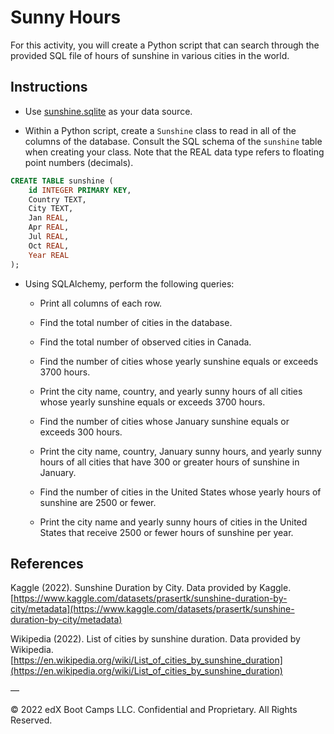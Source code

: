 # Sunny Hours

For this activity, you will create a Python script that can search through the provided SQL file of hours of sunshine in various cities in the world.

## Instructions

* Use [sunshine.sqlite](Resources/sunshine.sqlite) as your data source.

* Within a Python script, create a `Sunshine` class to read in all of the columns of the database. Consult the SQL schema of the `sunshine` table when creating your class. Note that the REAL data type refers to floating point numbers (decimals).

```sql
CREATE TABLE sunshine (
    id INTEGER PRIMARY KEY,
    Country TEXT,
    City TEXT,
    Jan REAL,
    Apr REAL,
    Jul REAL,
    Oct REAL,
    Year REAL
);
```

* Using SQLAlchemy, perform the following queries:

    * Print all columns of each row.

    * Find the total number of cities in the database.

    * Find the total number of observed cities in Canada.

    * Find the number of cities whose yearly sunshine equals or exceeds 3700 hours.

    * Print the city name, country, and yearly sunny hours of all cities whose yearly sunshine equals or exceeds 3700 hours.

    * Find the number of cities whose January sunshine equals or exceeds 300 hours.

    * Print the city name, country, January sunny hours, and yearly sunny hours of all cities that have 300 or greater hours of sunshine in January.

    * Find the number of cities in the United States whose yearly hours of sunshine are 2500 or fewer.

    * Print the city name and yearly sunny hours of cities in the United States that receive 2500 or fewer hours of sunshine per year.

## References

Kaggle (2022). Sunshine Duration by City. Data provided by Kaggle. [https://www.kaggle.com/datasets/prasertk/sunshine-duration-by-city/metadata](https://www.kaggle.com/datasets/prasertk/sunshine-duration-by-city/metadata)

Wikipedia (2022). List of cities by sunshine duration. Data provided by Wikipedia. [https://en.wikipedia.org/wiki/List_of_cities_by_sunshine_duration](https://en.wikipedia.org/wiki/List_of_cities_by_sunshine_duration)

—

© 2022 edX Boot Camps LLC. Confidential and Proprietary. All Rights Reserved.

